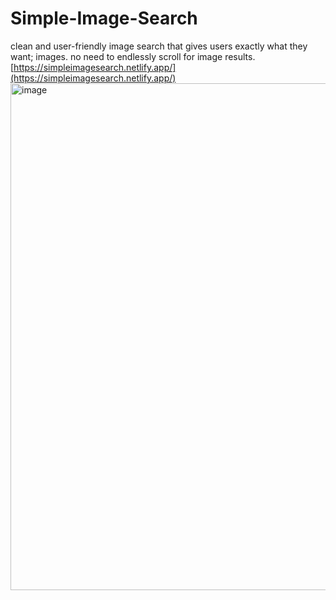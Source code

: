 # Simple-Image-Search
clean and user-friendly image search that gives users exactly what they want; images. no need to endlessly scroll for image results.
[https://simpleimagesearch.netlify.app/](https://simpleimagesearch.netlify.app/)
<img width="811" alt="image" src="https://github.com/user-attachments/assets/b4757698-dd66-4ac5-b29b-4dc49da1bff1" />


